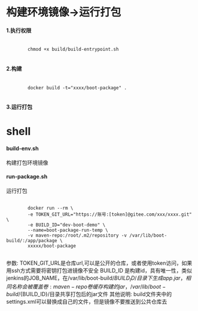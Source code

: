 # 构建环境镜像->运行打包
#### 1.执行权限
<pre>
    <code>
        chmod +x build/build-entrypoint.sh
    </code>
</pre>
#### 2.构建
<pre>
    <code>
        docker build -t="xxxx/boot-package" .
    </code>
</pre>
#### 3.运行打包

# shell
#### build-env.sh
构建打包环境镜像
#### run-package.sh
运行打包

<pre>
    <code>
        docker run --rm \
        -e TOKEN_GIT_URL="https://账号:[token]@gitee.com/xxx/xxxx.git" \
        -e BUILD_ID="dev-boot-demo" \
        --name=boot-package-run-temp \
        -v maven-repo:/root/.m2/repository -v /var/lib/boot-build/:/app/package \
        xxxxx/boot-package
    </code>
</pre>
参数:
TOKEN_GIT_URL是仓库url,可以是公开的仓库，或者使用token访问，如果用ssh方式需要将密钥打包进镜像不安全
BUILD_ID 是构建id，具有唯一性，类似jenkins的JOB_NAME，在/var/lib/boot-build/${BUILD_ID}/目录下生成app.jar，相同名称会被覆盖
卷:
maven-repo卷缓存构建的jar，/var/lib/boot-build/${BUILD_ID}/目录共享打包后的jar文件
其他说明:
build文件夹中的settings.xml可以替换成自己的文件，但是镜像不要推送到公共仓库去